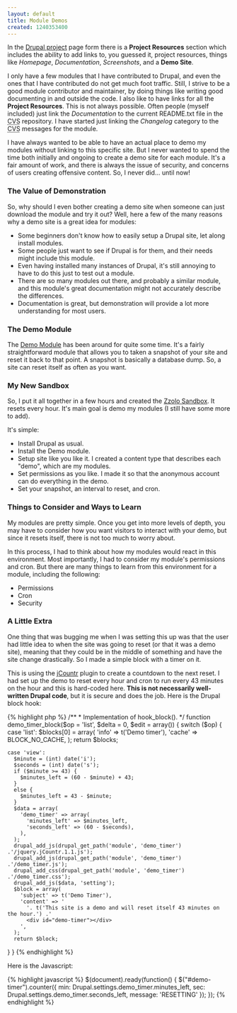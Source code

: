 ```yaml
---
layout: default
title: Module Demos
created: 1240353400
---
```


In the [Drupal project](http://drupal.org/project) page form there is a **Project Resources** section which includes the ability to add links to, you guessed it, project resources, things like *Homepage*, *Documentation*, *Screenshots*, and a **Demo Site**.

I only have a few modules that I have contributed to Drupal, and even the ones that I have contributed do not get much foot traffic.  Still, I strive to be a good module contributor and maintainer, by doing things like writing good documenting in and outside the code.  I also like to have links for all the **Project Resources**.  This is not always possible.  Often people (myself included) just link the *Documentation* to the current README.txt file in the <acronym title="Concurrent Versions System">CVS</acronym> repository.  I have started just linking the *Changelog* category to the <acronym title="Concurrent Versions System">CVS</acronym> messages for the module.

I have always wanted to be able to have an actual place to demo my modules without linking to this specific site.  But I never wanted to spend the time both initially and ongoing to create a demo site for each module.  It's a fair amount of work, and there is always the issue of security, and concerns of users creating offensive content.  So, I never did... until now!

### The Value of Demonstration

So, why should I even bother creating a demo site when someone can just download the module and try it out?  Well, here a few of the many reasons why a demo site is a great idea for modules:

* Some beginners don't know how to easily setup a Drupal site, let along install modules.
* Some people just want to see if Drupal is for them, and their needs might include this module.
* Even having installed many instances of Drupal, it's still annoying to have to do this just to test out a module.
* There are so many modules out there, and probably a similar module, and this module's great documentation might not accurately describe the differences.
* Documentation is great, but demonstration will provide a lot more understanding for most users.

### The Demo Module

The [Demo Module](http://drupal.org/project/demo) has been around for quite some time. It's a fairly straightforward module that allows you to taken a snapshot of your site and reset it back to that point.  A snapshot is basically a database dump.  So, a site can reset itself as often as you want.

### My New Sandbox

So, I put it all together in a few hours and created the [Zzolo Sandbox](http://sandbox.zzolo.org).  It resets every hour.  It's main goal is demo my modules (I still have some more to add).

It's simple:

* Install Drupal as usual.
* Install the Demo module.
* Setup site like you like it.  I created a content type that describes each "demo", which are my modules.
* Set permissions as you like.  I made it so that the anonymous account can do everything in the demo.
* Set your snapshot, an interval to reset, and cron.

### Things to Consider and Ways to Learn

My modules are pretty simple.  Once you get into more levels of depth, you may have to consider how you want visitors to interact with your demo, but since it resets itself, there is not too much to worry about.

In this process, I had to think about how my modules would react in this environment.  Most importantly, I had to consider my module's permissions and cron.  But there are many things to learn from this environment for a module, including the following:

* Permissions
* Cron
* Security

### A Little Extra

One thing that was bugging me when I was setting this up was that the user had little idea to when the site was going to reset (or that it was a demo site), meaning that they could be in the middle of something and have the site change drastically.  So I made a simple block with a timer on it.

This is using the [jCountr](http://plugins.jquery.com/project/jCountr) plugin to create a countdown to the next reset.  I had set up the demo to reset every hour and cron to run every 43 minutes on the hour and this is hard-coded here.  **This is not necessarily well-written Drupal code**, but it is secure and does the job.  Here is the Drupal block hook:


<div>
{% highlight php %}
/**
 * Implementation of hook_block().
 */
function demo_timer_block($op = 'list', $delta = 0, $edit = array()) {
  switch ($op) {
    case 'list':
      $blocks[0] = array(
        'info' => t('Demo timer'),
        'cache' => BLOCK_NO_CACHE,
      );
      return $blocks;
    
    case 'view':
      $minute = (int) date('i');
      $seconds = (int) date('s');
      if ($minute >= 43) {
        $minutes_left = (60 - $minute) + 43;
      }
      else {
        $minutes_left = 43 - $minute;
      }
      $data = array(
        'demo_timer' => array(
          'minutes_left' => $minutes_left,
          'seconds_left' => (60 - $seconds),
        ),
      );
      drupal_add_js(drupal_get_path('module', 'demo_timer') .'/jquery.jCountr.1.1.js');
      drupal_add_js(drupal_get_path('module', 'demo_timer') .'/demo_timer.js');
      drupal_add_css(drupal_get_path('module', 'demo_timer') .'/demo_timer.css');
      drupal_add_js($data, 'setting');
      $block = array(
        'subject' => t('Demo Timer'),
        'content' => '
          '. t('This site is a demo and will reset itself 43 minutes on the hour.') .'
          <div id="demo-timer"></div>
        ',
      );
      return $block;
  }
}
{% endhighlight %}
</div>


Here is the Javascript:


<div>
{% highlight javascript %}
$(document).ready(function() {
  $("#demo-timer").counter({
    min: Drupal.settings.demo_timer.minutes_left,
    sec: Drupal.settings.demo_timer.seconds_left,
    message: 'RESETTING'
  });
});
{% endhighlight %}
</div>
